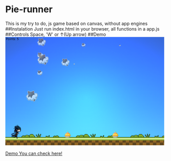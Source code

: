 # Pie-runner
This is my try to do, js game based on canvas, without app engines
##Instalation
Just run index.html in your browser, all functions in a app.js
##Controls
Space, 'W' or ↑(Up arrow)
##Demo
![Demo image](https://raw.githubusercontent.com/hmelenok/Pie-runner/master/images/screenshot.png)

[Demo You can check here!](http://hmelenok.github.io/Pie-runner/demo.html "Demo You can check here!")
